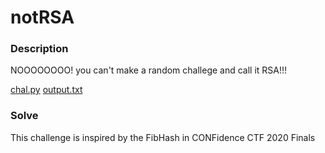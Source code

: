 # notRSA

### Description

NOOOOOOOO! you can't make a random challege and call it RSA!!!

[chal.py](chal.py)
[output.txt](output.txt)

### Solve

This challenge is inspired by the FibHash in CONFidence CTF 2020 Finals
